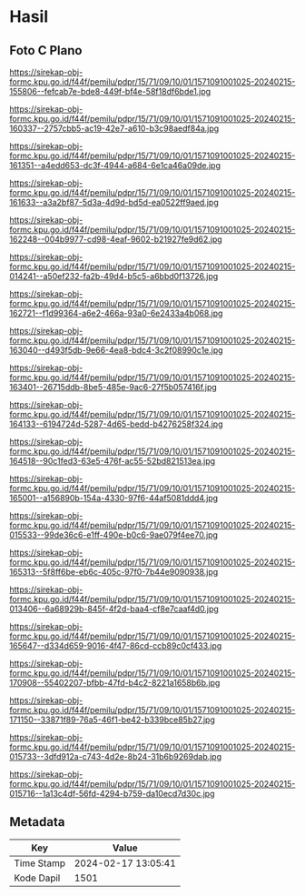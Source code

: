 # Hasil

## Foto C Plano

https://sirekap-obj-formc.kpu.go.id/f44f/pemilu/pdpr/15/71/09/10/01/1571091001025-20240215-155806--fefcab7e-bde8-449f-bf4e-58f18df6bde1.jpg

https://sirekap-obj-formc.kpu.go.id/f44f/pemilu/pdpr/15/71/09/10/01/1571091001025-20240215-160337--2757cbb5-ac19-42e7-a610-b3c98aedf84a.jpg

https://sirekap-obj-formc.kpu.go.id/f44f/pemilu/pdpr/15/71/09/10/01/1571091001025-20240215-161351--a4edd653-dc3f-4944-a684-6e1ca46a09de.jpg

https://sirekap-obj-formc.kpu.go.id/f44f/pemilu/pdpr/15/71/09/10/01/1571091001025-20240215-161633--a3a2bf87-5d3a-4d9d-bd5d-ea0522ff9aed.jpg

https://sirekap-obj-formc.kpu.go.id/f44f/pemilu/pdpr/15/71/09/10/01/1571091001025-20240215-162248--004b9977-cd98-4eaf-9602-b21927fe9d62.jpg

https://sirekap-obj-formc.kpu.go.id/f44f/pemilu/pdpr/15/71/09/10/01/1571091001025-20240215-014241--a50ef232-fa2b-49d4-b5c5-a6bbd0f13726.jpg

https://sirekap-obj-formc.kpu.go.id/f44f/pemilu/pdpr/15/71/09/10/01/1571091001025-20240215-162721--f1d99364-a6e2-466a-93a0-6e2433a4b068.jpg

https://sirekap-obj-formc.kpu.go.id/f44f/pemilu/pdpr/15/71/09/10/01/1571091001025-20240215-163040--d493f5db-9e66-4ea8-bdc4-3c2f08990c1e.jpg

https://sirekap-obj-formc.kpu.go.id/f44f/pemilu/pdpr/15/71/09/10/01/1571091001025-20240215-163401--26715ddb-8be5-485e-9ac6-27f5b057416f.jpg

https://sirekap-obj-formc.kpu.go.id/f44f/pemilu/pdpr/15/71/09/10/01/1571091001025-20240215-164133--6194724d-5287-4d65-bedd-b4276258f324.jpg

https://sirekap-obj-formc.kpu.go.id/f44f/pemilu/pdpr/15/71/09/10/01/1571091001025-20240215-164518--90c1fed3-63e5-476f-ac55-52bd821513ea.jpg

https://sirekap-obj-formc.kpu.go.id/f44f/pemilu/pdpr/15/71/09/10/01/1571091001025-20240215-165001--a156890b-154a-4330-97f6-44af5081ddd4.jpg

https://sirekap-obj-formc.kpu.go.id/f44f/pemilu/pdpr/15/71/09/10/01/1571091001025-20240215-015533--99de36c6-e1ff-490e-b0c6-9ae079f4ee70.jpg

https://sirekap-obj-formc.kpu.go.id/f44f/pemilu/pdpr/15/71/09/10/01/1571091001025-20240215-165313--5f8ff6be-eb6c-405c-97f0-7b44e9090938.jpg

https://sirekap-obj-formc.kpu.go.id/f44f/pemilu/pdpr/15/71/09/10/01/1571091001025-20240215-013406--6a68929b-845f-4f2d-baa4-cf8e7caaf4d0.jpg

https://sirekap-obj-formc.kpu.go.id/f44f/pemilu/pdpr/15/71/09/10/01/1571091001025-20240215-165647--d334d659-9016-4f47-86cd-ccb89c0cf433.jpg

https://sirekap-obj-formc.kpu.go.id/f44f/pemilu/pdpr/15/71/09/10/01/1571091001025-20240215-170908--55402207-bfbb-47fd-b4c2-8221a1658b6b.jpg

https://sirekap-obj-formc.kpu.go.id/f44f/pemilu/pdpr/15/71/09/10/01/1571091001025-20240215-171150--33871f89-76a5-46f1-be42-b339bce85b27.jpg

https://sirekap-obj-formc.kpu.go.id/f44f/pemilu/pdpr/15/71/09/10/01/1571091001025-20240215-015733--3dfd912a-c743-4d2e-8b24-31b6b9269dab.jpg

https://sirekap-obj-formc.kpu.go.id/f44f/pemilu/pdpr/15/71/09/10/01/1571091001025-20240215-015716--1a13c4df-56fd-4294-b759-da10ecd7d30c.jpg


## Metadata

| Key        | Value               |
| ---------- | ------------------- |
| Time Stamp | 2024-02-17 13:05:41 |
| Kode Dapil | 1501                |



